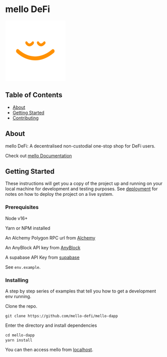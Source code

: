 # mello DeFi

![MelloLogo](https://github.com/mello-defi/mello-dapp/raw/main/public/android-chrome-192x192.png)

## Table of Contents

- [About](#about)
- [Getting Started](#getting_started)
- [Contributing](../CONTRIBUTING.md)

## About <a name = "about"></a>

mello DeFi: A decentralised non-custodial one-stop shop for DeFi users.

Check out [mello Documentation](https://docs.mellodefi.com)

## Getting Started <a name = "getting_started"></a>

These instructions will get you a copy of the project up and running on your local machine for development and testing purposes. See [deployment](#deployment) for notes on how to deploy the project on a live system.

### Prerequisites

Node v16+

Yarn or NPM installed

An Alchemy Polygon RPC url from [Alchemy](https://www.alchemy.com/)

An AnyBlock API key from [AnyBlock](https://anyblock.com)

A supabase API Key from [supabase](https://supabase.com)

See `env.example`.

### Installing

A step by step series of examples that tell you how to get a development env running.

Clone the repo.

```
git clone https://github.com/mello-defi/mello-dapp
```

Enter the directory and install dependencies

```
cd mello-dapp
yarn install
```

You can then access mello from [localhost](http://localhost:3000).
